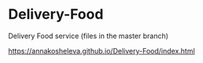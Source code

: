 # Delivery-Food
Delivery Food service
(files in the master branch)

https://annakosheleva.github.io/Delivery-Food/index.html
